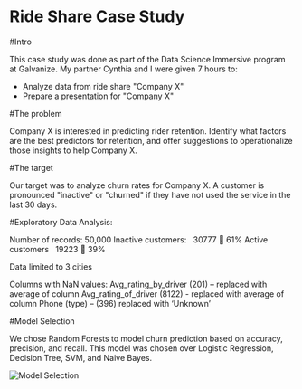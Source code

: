 # Ride Share Case Study

#Intro 

This case study was done as part of the Data Science Immersive program at Galvanize. My partner Cynthia and I were given 7 hours to:
  - Analyze data from ride share "Company X" 
  - Prepare a presentation for "Company X"

#The problem

Company X is interested in predicting rider retention. Identify what factors are the best predictors for retention, and offer suggestions to operationalize those insights to help Company X. 

#The target

Our target was to analyze churn rates for Company X. A customer is pronounced "inactive" or "churned" if they have not used the service in the last 30 days. 

#Exploratory Data Analysis:

Number of records: 50,000
Inactive customers:   30777   61%
Active customers   19223  39%

Data limited to 3 cities

Columns with NaN values:
Avg_rating_by_driver (201) – replaced with average of column
Avg_rating_of_driver (8122) - replaced with average of column
Phone (type) – (396) replaced with ‘Unknown’
 
 #Model Selection
 
 We chose Random Forests to model churn prediction based on accuracy, precision, and recall. This model was chosen over Logistic Regression, Decision Tree, SVM, and Naive Bayes. 
 
![Model Selection](rideshare/model_choosing.png?raw=true "Choosing a Model")
